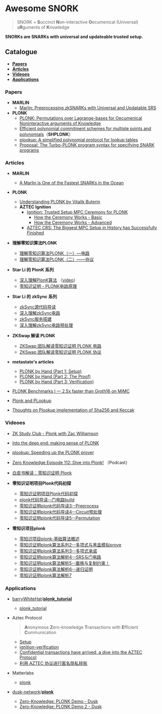 # Awesome SNORK

> SNORK = **S**uccinct **N**on-interactive **O**ecumenical (Universal) a**R**guments of **K**nowledge

**SNORKs are SNARKs with universal and updateable trusted setup.**

## Catalogue

- [**Papers**](#Papers)
- [**Articles**](#Articles)
- [**Videoes**](#Videoes)
- [**Applications**](#Applications)

### Papers

- **MARLIN**
  - [Marlin: Preprocessing zkSNARKs with Universal and Updatable SRS](https://eprint.iacr.org/2019/1047.pdf)
- **PLONK**
  - [PLONK: Permutations over Lagrange-bases for Oecumenical Noninteractive arguments of Knowledge](https://eprint.iacr.org/2019/953.pdf)
  - [Efficient polynomial commitment schemes for multiple points and polynomials](https://eprint.iacr.org/2020/081.pdf)（**SHPLONK**）
  - [plookup: A simplified polynomial protocol for lookup tables](https://github.com/AztecProtocol/plonk-with-lookups/blob/master/PLONK-with-lookups.pdf)
  - [Proposal: The Turbo-PLONK program syntax for specifying SNARK programs](https://docs.zkproof.org/pages/standards/accepted-workshop3/proposal-turbo_plonk.pdf)

### Articles

- **MARLIN**
  
  - [A Marlin is One of the Fastest SNARKs in the Ocean](https://www.benthamsgaze.org/2019/09/19/a-marlin-is-one-of-the-fastest-snarks-in-the-ocean/)
- **PLONK**
  - [Understanding PLONK by Vitalik Buterin](https://vitalik.ca/general/2019/09/22/plonk.html)
  - **AZTEC Ignition**
    - [Ignition: Trusted Setup MPC Ceremony for PLONK](https://medium.com/aztec-protocol/aztec-announcing-our-ignition-ceremony-757850264cfe)
      - [How the Ceremony Works - Basic](https://medium.com/aztec-protocol/aztec-how-the-ceremony-works-5c23a54e2dd9)
      - [How the Ceremony Works - Advanced](https://medium.com/aztec-protocol/aztec-how-the-ceremony-works-9f021cf190d0)
    - [AZTEC CRS: The Biggest MPC Setup in History has Successfully Finished](https://medium.com/aztec-protocol/aztec-crs-the-biggest-mpc-setup-in-history-has-successfully-finished-74c6909cd0c4)
- **理解零知识算法PLONK**
  
  - [理解零知识算法PLONK（一）—电路](https://mp.weixin.qq.com/s/qr4njTJG89Mj_puIyzMu1w)
  - [理解零知识算法PLONK（二）——协议](https://mp.weixin.qq.com/s/ecCnCH-Fd6_fhKqbzLhoMA)
- **Star Li 的 PlonK 系列**
  - [深入理解PlonK算法](https://mp.weixin.qq.com/s/yEMs7xoGG5DmUfr-aivf9A) （[video](https://www.bilibili.com/video/BV1Gp4y1H7HU/)）
  - [零知识证明 - PLONK电路原理](https://mp.weixin.qq.com/s/D9q5-ubGVCf_TK5fQdD9qQ)
- **Star Li 的 zkSync 系列**

  - [zkSync源代码导读](https://mp.weixin.qq.com/s?__biz=MzU5MzMxNTk2Nw==&mid=2247487360&idx=1&sn=2999381c10b4ee2d84941bcc1b3c444f&chksm=fe131e90c9649786573471ea6007df10ef2020185845d874a3b78247e4507574ed9ea90fe832&scene=178&cur_album_id=1581963834787971076#rd)
  - [深入理解zkSync电路](https://mp.weixin.qq.com/s?__biz=MzU5MzMxNTk2Nw==&mid=2247487391&idx=1&sn=d53e88007d2e14a9d7806ab3960084d4&chksm=fe131e8fc96497992cda8e99bce742c843b0894f34de60f33cc700ed4ce969f57667bcdcd2f5&scene=178&cur_album_id=1581963834787971076#rd)
  - [zkSync服务搭建](https://mp.weixin.qq.com/s?__biz=MzU5MzMxNTk2Nw==&mid=2247487462&idx=1&sn=3210f1751f6fb0c88ec12d32dd9dc01a&chksm=fe131ef6c96497e0269333454990af688a8af4f962aebc0d72f0a66ec340c52fec13366ea935&scene=178&cur_album_id=1581963834787971076#rd)
  - [深入理解zkSync电路预处理](https://mp.weixin.qq.com/s?__biz=MzU5MzMxNTk2Nw==&mid=2247487551&idx=1&sn=9ac442c0b449d07b428877f29c1e6a78&chksm=fe13012fc964883982b67d75379cbc2e0902760bd0820c85d24c6ad78f7fa7c0d3c2bd910bd5&scene=178&cur_album_id=1581963834787971076#rd)
- **ZKSwap 解读 PLONK**
  - [ZKSwap 团队解读零知识证明 PLONK 电路](https://www.chainnews.com/articles/372708200478.htm)
  - [ZKSwap 团队解读零知识证明 PLONK 协议](https://www.chainnews.com/articles/254075343460.htm)
- **metastate's articles**
  - [PLONK by Hand (Part 1: Setup)](https://research.metastate.dev/plonk-by-hand-part-1/)
  - [PLONK by Hand (Part 2: The Proof)](https://research.metastate.dev/plonk-by-hand-part-2-the-proof/)
  - [PLONK by Hand (Part 3: Verification)](https://research.metastate.dev/plonk-by-hand-part-3-verification/)
- [PLONK Benchmarks I — 2.5x faster than Groth16 on MiMC](https://medium.com/aztec-protocol/plonk-benchmarks-2-5x-faster-than-groth16-on-mimc-9e1009f96dfe)
- [Plonk and PLookup](https://hackmd.io/@7dpNYqjKQGeYC7wMlPxHtQ/BJpNmNW0L)
- [Thoughts on Plookup implementation of Sha256 and Keccak](https://hackmd.io/xfgP5_uMTZyaEJJG4EJoRQ?view) 

### Videoes

- [ZK Study Club - Plonk with Zac Williamson](https://youtu.be/NqrVcDuQ8hM)
- [Into the deep end: making sense of PLONK](https://www.youtube.com/watch?v=ty-LZf0YCK0&feature=youtu.be&ab_channel=ZeroKnowledge)
- [plookup: Speeding up the PLONK prover](https://www.youtube.com/watch?v=Vdlc1CmRYRY&feature=youtu.be&ab_channel=ZeroKnowledge)
- [Zero Knowledge Episode 112: Dive into Plonk!](https://www.zeroknowledge.fm/112) （Podcast）
- [白皮书解读：零知识证明 Plonk](https://www.bilibili.com/video/BV1io4y197Gy)
- **零知识证明项目Plonk代码初探**

  - [零知识证明项目Plonk代码初探](https://mp.weixin.qq.com/s/rEZxeJlB45VYr4b6l1Ngxw)
  - [plonk代码导读--门电路build](https://mp.weixin.qq.com/s/ts2j8UrU7RPAZiU4F_LFuQ)
  - [零知识证明plonk代码导读3--Preprocess](https://mp.weixin.qq.com/s/eTWsKDueJrVEFqwNOg6j0w)
  - [零知识证明plonk代码导读4--Circuit预处理](https://mp.weixin.qq.com/s/3XEQ6nFa2vsXkOumICkqzw)
  - [零知识证明plonk代码导读5--Permutation](https://mp.weixin.qq.com/s/btzP6bSgBcwSkw8BztH4AQ)
- **零知识项目plonk**
  - [零知识项目plonk-基础算法概述](https://www.bilibili.com/video/BV1XZ4y1A7bU)
  - [零知识证明plonk算法系列2--多项式与黑盒模拟prove](https://www.bilibili.com/video/BV1XZ4y1A7bU?p=2)
  - [零知识证明plonk算法系列3--多项式承诺](https://www.bilibili.com/video/BV1XZ4y1A7bU?p=3)
  - [零知识证明plonk算法解析4--SRS与门电路](https://www.bilibili.com/video/BV1XZ4y1A7bU?p=4)
  - [零知识证明plonk算法解析5--置换与复制约束！](https://www.bilibili.com/video/BV1XZ4y1A7bU?p=5)
  - [零知识证明plonk算法解析6--递归证明](https://www.bilibili.com/video/BV1XZ4y1A7bU?p=6)
  - [零知识证明plonk算法解析7](https://www.bilibili.com/video/BV1XZ4y1A7bU?p=7)

### Applications

- [barryWhiteHat](https://github.com/barryWhiteHat)/**[plonk_tutorial](https://github.com/barryWhiteHat/plonk_tutorial)**
  
  - [plonk_tutorial](https://github.com/barryWhiteHat/plonk_tutorial/blob/master/plonk.ipynb)
  
- Aztec Protocol
  
  >  **A**nonymous **Z**ero-knowledge **T**ransactions with **E**fficient **C**ommunication

  - [Setup](https://github.com/AztecProtocol/Setup)
  - [ignition-verification](https://github.com/AztecProtocol/ignition-verification)
  - [Confidential transactions have arrived, a dive into the AZTEC Protocol](https://medium.com/aztec-protocol/confidential-transactions-have-arrived-a-dive-into-the-aztec-protocol-a1794c00c009)
  - [利用 AZTEC 协议进行匿名隐私转账](https://learnblockchain.cn/2019/10/18/aztec)
  
- Matterlabs
  
  - [plonk](https://github.com/matter-labs/bellman/tree/plonk_release/src/plonk)
  
- [dusk-network](https://github.com/dusk-network)/**[plonk](https://github.com/dusk-network/plonk)**
  - [Zero-Knowledge: PLONK Demo - Dusk](https://dusk.network/news/zero-knowledge-plonk-demo)
  - [Zero-Knowledge: PLONK Demo 2 - Dusk](https://dusk.network/news/zero-knowledge-plonk-demo-2)